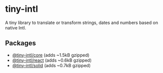 # tiny-intl

A tiny library to translate or transform strings, dates and numbers based on native Intl.

## Packages

- [@tiny-intl/core](./packages/core) (adds ~1.5kB gzipped)
- [@tiny-intl/react](./packages/react) (adds ~0.6kB gzipped)
- [@tiny-intl/solid](./packages/solid) (adds ~0.7kB gzipped)
